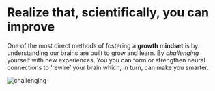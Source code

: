 # Realize that, scientifically, you can improve

One of the most direct methods of fostering a **growth mindset** is by understanding our brains are built to grow and learn. By *challenging* yourself with new experiences, You you can form or strengthen neural connections to ‘rewire’ your brain which, in turn, can make you smarter. 
 
![challenging](https://media.newyorker.com/photos/5ff8a992cdaffa04a7b3dd26/master/w_2560%2Cc_limit/210118_r37724.gif)

